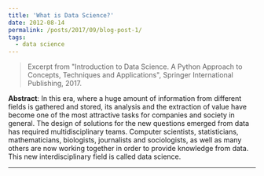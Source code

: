 ```yaml
---
title: 'What is Data Science?'
date: 2012-08-14
permalink: /posts/2017/09/blog-post-1/
tags:
  - data science
---
```


> Excerpt from "Introduction to Data Science. A Python Approach to Concepts, Techniques and Applications", Springer International Publishing, 2017.

**Abstract**: In this era, where a huge amount of information from different fields is gathered and
stored, its analysis and the extraction of value have become one of the most
attractive tasks for companies and society in general. The design of solutions for the
new questions emerged from data has required multidisciplinary teams. Computer
scientists, statisticians, mathematicians, biologists, journalists and sociologists, as
well as many others are now working together in order to provide knowledge from
data. This new interdisciplinary field is called data science.

------
